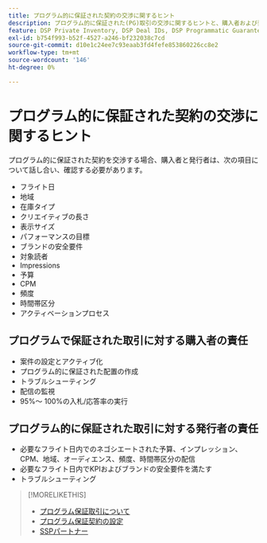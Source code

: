 ```yaml
---
title: プログラム的に保証された契約の交渉に関するヒント
description: プログラム的に保証された(PG)取引の交渉に関するヒントと、購入者および発行者の責任のリストを説明します。
feature: DSP Private Inventory, DSP Deal IDs, DSP Programmatic Guaranteed Deals
exl-id: b754f993-b52f-4527-a246-bf232038c7cd
source-git-commit: d10e1c24ee7c93eaab3fd4fefe853860226cc8e2
workflow-type: tm+mt
source-wordcount: '146'
ht-degree: 0%

---
```


# プログラム的に保証された契約の交渉に関するヒント

プログラム的に保証された契約を交渉する場合、購入者と発行者は、次の項目について話し合い、確認する必要があります。

* フライト日
* 地域
* 在庫タイプ
* クリエイティブの長さ
* 表示サイズ
* パフォーマンスの目標
* ブランドの安全要件
* 対象読者
* Impressions
* 予算
* CPM
* 頻度
* 時間帯区分
* アクティベーションプロセス

## プログラムで保証された取引に対する購入者の責任

* 案件の設定とアクティブ化
* プログラム的に保証された配置の作成
* トラブルシューティング
* 配信の監視
* 95%～ 100%の入札/応答率の実行

## プログラム的に保証された取引に対する発行者の責任

* 必要なフライト日内でのネゴシエートされた予算、インプレッション、CPM、地域、オーディエンス、頻度、時間帯区分の配信
* 必要なフライト日内でKPIおよびブランドの安全要件を満たす
* トラブルシューティング

>[!MORELIKETHIS]
>
>* [プログラム保証取引について](programmatic-guaranteed-about.md)
>* [プログラム保証契約の設定](programmatic-guaranteed-set-up.md)
>* [SSPパートナー](ssp-partners.md)

